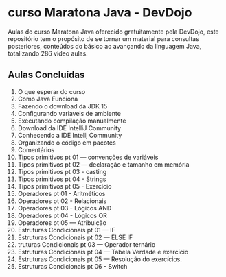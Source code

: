 # curso Maratona Java - DevDojo

Aulas do curso Maratona Java oferecido gratuitamente pela DevDojo, este repositório tem o propósito de se tornar um material para consultas posteriores, conteúdos do básico ao avançando da linguagem Java, totalizando 286 video aulas.

## Aulas Concluídas

1. O que esperar do curso
2. Como Java Funciona
3. Fazendo o download da JDK 15
4. Configurando variaveis de ambiente
5. Executando compilação manualmente
6. Download da IDE IntelliJ Community
7. Conhecendo a IDE Intellj Community
8. Organizando o código em pacotes
9. Comentários
10. Tipos primitivos pt 01 — convenções de variáveis
11. Tipos primitivos pt 02 — declaração e tamanho em memória
12. Tipos primitivos pt 03 - casting
13. Tipos primitivos pt 04 - Strings
14. Tipos primitivos pt 05 - Exercício
15. Operadores pt 01 - Aritméticos
16. Operadores pt 02 - Relacionais
17. Operadores pt 03 - Lógicos AND
18. Operadores pt 04 - Lógicos OR
19. Operadores pt 05 — Atribuição
20. Estruturas Condicionais pt 01 — IF
21. Estruturas Condicionais pt 02 — ELSE IF
22. truturas Condicionais pt 03 — Operador ternário
23. Estruturas Condicionais pt 04 — Tabela Verdade e exercício
24. Estruturas Condicionais pt 05 — Resolução do exercícios.
25. Estruturas Condicionais pt 06 - Switch